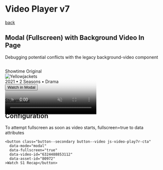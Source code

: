 
# Video Player v7
[back](./index.html)

## Modal (Fullscreen) with Background Video In Page

Debugging potential conflicts with the legacy background-video component

 <section class="refresh-hero " data-context="hero">
 <section class="section-header--hero">
  <h2 class="section-header--hero__inner"></h2>
</section>

<div class="refresh-hero__image">
  <video id="video-player-6321990144112" 
    class="video-background video-background--bcplayer js-video-background"
    style="position:absolute;" 
    data-account="63128" 
    data-player="NzCF8EByd" 
    data-embed="default" 
    data-video-id="6321990144112"
    data-age-gate="0" 
    data-full-episode="false" 
    controls="false" 
    loop 
    autoplay 
    muted 
    playsinline
    poster="https://www.sho.com/site/image-bin/images/1034344_2_0/1034344_2_0_01h_1920x1080.jpg">
  </video>
</div>

<div class="refresh-hero__inner">
<div class="refresh-hero__body__container"> 
<div class="refresh-hero__body"> 
  <div class="refresh-hero__attribution">Showtime Original</div>
  <div class="refresh-hero__headline__container">
    <img class="refresh-hero__headline__container__image" src="https://www.sho.com/assets/images/series/logos/1034344_200x200.png"  alt="Yellowjackets">
  </div>

  <div class="refresh-hero__descriptor">2021 &bull; 2 Seasons &bull; Drama</div>
</div>
</div>
</div>
</section>

<div class="video-cta-example">
<button class="button--secondary button--video js-video-play7r-cta" 
  data-mode="modal" 
  data-fullscreen="true"
  data-asset-id="81437"
  data-video-id="6326264648112"
  data-asset-title="The Fabelmans Trailer"
  data-asset-type="trl"
  data-asset-creation-date="2023-04-26"
  data-poster="https://www.sho.com/site/image-bin/images/0_0_3509456/0_0_3509456_01h_1280x640.jpg"
  data-player-name="sho.com v7 dev and qa"
>Watch in Modal</button><!-- 1280x720 poster has right aspect -->

<a class="refresh-hero__cta  button--primary button--link" href="#/stream/series/1033985/int-yourhonor-20754" data-track="" data-label="stream link:Stream Now" data-location="cta">Stream Now</a>
</div>

## Configuration

To attempt fullscreen as soon as video starts, fullscreen=true to data attributes

```
<button class="button--secondary button--video js-video-play7r-cta"
  data-mode="modal" 
  data-fullscreen="true"
  data-video-id="6324488853112"
  data-asset-id="80972"
>Watch S1 Recap</button>
```




<style type="text/css">
.video-play7r-sandbox {
  outline: purple solid 1px;
  min-height:50px;
}
.video-cta-example {
  margin-bottom:25px
}

.button--secondary, .button--outline-white {
  margin-bottom:10px;
}
</style>
